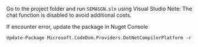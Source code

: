 Go to the project folder and run `SEMASGN.sln` using Visual Studio
Note: The chat function is disabled to avoid additional costs.

If encounter error, update the package in Nuget Console
```
Update-Package Microsoft.CodeDom.Providers.DotNetCompilerPlatform -r
```
